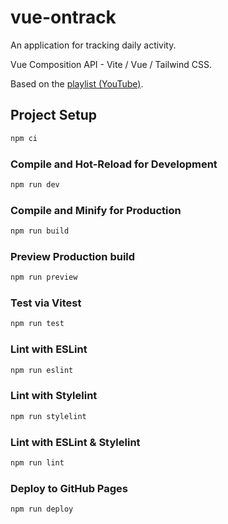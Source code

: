 # vue-ontrack

An application for tracking daily activity.

Vue Composition API - Vite / Vue / Tailwind CSS.

Based on the [playlist (YouTube)](https://www.youtube.com/watch?v=t4NbbyXsgP8&list=PL-FhWbGlJPfaCm9Qx7G9wQqtt2_yBT92V).


## Project Setup

```sh
npm ci
```

### Compile and Hot-Reload for Development

```sh
npm run dev
```

### Compile and Minify for Production

```sh
npm run build
```

### Preview Production build

```sh
npm run preview
```

### Test via Vitest

```sh
npm run test
```

### Lint with ESLint

```sh
npm run eslint
```

### Lint with Stylelint

```sh
npm run stylelint
```

### Lint with ESLint & Stylelint

```sh
npm run lint
```

### Deploy to GitHub Pages

```sh
npm run deploy
```
